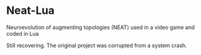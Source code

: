 # Neat-Lua
 Neuroevolution of augmenting topologies (NEAT) used in a video game and coded in Lua


Still recovering. The original project was corrupted from a system crash.
